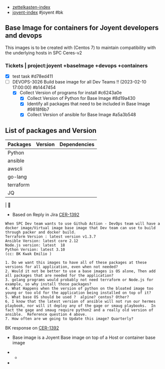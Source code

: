 * [zettelkasten-index](zettelkasten-index.md)
* [joyent-index](joyent-index.md)
#joyent #bk
## Base Image for containers for Joyent developers and devops

This images is to be created with (Centos 7) to maintain compatibility with the underlying hosts in SPC Ceres-v2

### Tickets | project:joyent +baseImage +devops +containers
* [X]  test task  #d78ed411
* [ ] DEVOPS-3026 Build base image for all Dev Teams !! (2023-02-10 17:00:00)  #b1447454
    * [X] Collect Version of programs for install  #c6243a0e
        * [X] Collect Version of Python for Base Image  #8d19a430
        * [X] Identify all packages that need to be included in Base Image  #9818f6b7
        * [X] Collect Version of ansible for Base Image  #a5a3b548

## List of packages and Version

| Packages  | Version | Dependencies |
|-----------|---------|--------------|
| Python    |         |              |
| ansible   |         |              |
| awscli    |         |              |
| go-lang   |         |              |
| terraform |         |              |
| JQ        |         |              |
|


+ Based on  Reply in Jira [CER-1392](https://jira.joyent.us/browse/CER-1392)

```
When SPC Dev team wants to use Github Action - DevOps team will have a docker image/Virtual image base image that Dev team can use to build through packer and docker build.
Terraform Version : latest version v1.3.7
Ansible Version: latest core 2.12
Node.js version: latest  18
Python Version: latest 3.10
(cc: BK Kwak Emilio )
```

    1. Do we want this images to have all of these packages at these versions for all application, even when not needed?
    2. Would it not be better to use a base images is OS alone, Then add all packages that are needed for the application?
    3. golang programs would probably not need terraform or Node.js for example, so why install those packages?
    4. What Happens when the version of python on the bloated image too young or too old for the application being installed on top of it?
    5. What base OS should be used ?  alpine? centos? Other?
    6. I know that the latest version of ansible will not run our hermes playbook, nor will it deploy any of the gage or smaug playbooks.  In fact the gage and smaug require python2 and a really old version of ansible.  Reference question 4 above.
    7. How often are we going to Update this image? Quarterly?

BK response on [CER-1392](https://jira.joyent.us/browse/CER-1392)
- Base image is a Joyent Base image on top of a Host or container base image



* *
* 